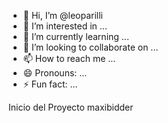 - 👋 Hi, I’m @leoparilli
- 👀 I’m interested in ...
- 🌱 I’m currently learning ...
- 💞️ I’m looking to collaborate on ...
- 📫 How to reach me ...
- 😄 Pronouns: ...
- ⚡ Fun fact: ...

<!---
leoparilli/leoparilli is a ✨ special ✨ repository because its `README.md` (this file) appears on your GitHub profile.
You can click the Preview link to take a look at your changes.
--->
Inicio del Proyecto maxibidder
